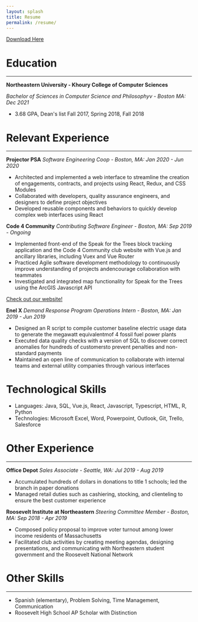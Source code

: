 ```yaml
---
layout: splash
title: Resume
permalink: /resume/
---
```


<a href="/assets/Will_Thomas_Resume.pdf" download>Download Here</a>

# Education

<hr>

**Northeastern University - Khoury College of Computer Sciences**

*Bachelor of Sciences in Computer Science and Philosophyv - Boston MA: Dec 2021* 
- 3.68 GPA, Dean's list Fall 2017, Spring 2018, Fall 2018

# Relevant Experience

<hr>

**Projector PSA**
*Software Engineering Coop - Boston, MA: Jan 2020 - Jun 2020*
- Architected  and  implemented  a  web  interface  to  streamline  the  creation  of  engagements,  contracts,  and projects using React, Redux, and CSS Modules
- Collaborated with developers, quality assurance engineers, and designers to define project objectives
- Developed reusable components and behaviors to quickly develop complex web interfaces using React

**Code 4 Community**
*Contributing Software Engineer - Boston, MA: Sep 2019 - Ongoing*
- Implemented front-end of the Speak for the Trees block tracking application and the Code 4 Community club website with Vue.js and ancillary libraries, including Vuex and Vue Router
- Practiced Agile software development methodology to continuously improve understanding of projects andencourage collaboration with teammates
- Investigated and integrated map functionality for Speak for the Trees using the ArcGIS Javascript API

[Check out our website!](https://c4cneu.com/)

**Enel X**
*Demand Response Program Operations Intern - Boston, MA: Jan 2019 - Jun 2019*
- Designed an R script to compile customer baseline electric usage data to generate the megawatt equivalentmof 4 fossil fuel power plants
- Executed data quality checks with a version of SQL to discover correct anomalies for hundreds of customersto prevent penalties and non-standard payments
- Maintained an open line of communication to collaborate with internal teams and external utility companies through various interfaces

# Technological Skills
- Languages:  Java, SQL, Vue.js, React, Javascript, Typescript, HTML, R, Python
- Technologies:  Microsoft Excel, Word, Powerpoint, Outlook, Git, Trello, Salesforce

# Other Experience

<hr>

**Office Depot**
*Sales Associate - Seattle, WA: Jul 2019 - Aug 2019*
- Accumulated hundreds of dollars in donations to title 1 schools; led the branch in paper donations
- Managed retail duties such as cashiering, stocking, and clienteling to ensure the best customer experience

**Roosevelt Institute at Northeastern**
*Steering Committee Member - Boston, MA: Sep 2018 - Apr 2019*
- Composed policy proposal to improve voter turnout among lower income residents of Massachusetts
- Facilitated club activities by creating meeting agendas,  designing presentations, and communicating with Northeastern student government and the Roosevelt National Network

# Other Skills

<hr>

- Spanish (elementary), Problem Solving, Time Management, Communication
- Roosevelt High School AP Scholar with Distinction
